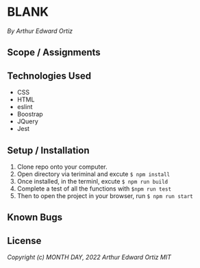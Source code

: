 # BLANK
_By Arthur Edward Ortiz_

## Scope / Assignments 

## Technologies Used 
* CSS
* HTML 
* eslint
* Boostrap
* JQuery
* Jest       

## Setup / Installation 

1. Clone repo onto your computer.
2. Open directory via teriminal and excute `$ npm install`
3. Once installed, in the terminl, excute  `$ npm run build`
4. Complete a test of all the functions with `$npm run test`
5. Then to open the project in your browser, run `$ npm run start`


## Known Bugs 

## License
_Copyright (c) MONTH DAY, 2022 Arthur Edward Ortiz MIT_